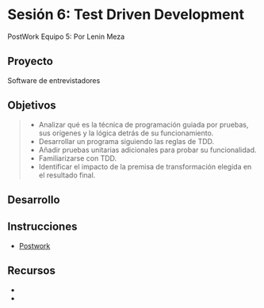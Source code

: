 # Sesión 6: Test Driven Development

PostWork Equipo 5: Por Lenin Meza

## Proyecto

Software de entrevistadores

## Objetivos

> - Analizar qué es la técnica de programación guiada por pruebas, sus orígenes y la lógica detrás de su funcionamiento.
> - Desarrollar un programa siguiendo las reglas de TDD.
> - Añadir pruebas unitarias adicionales para probar su funcionalidad.
> - Familiarizarse con TDD.
> - Identificar el impacto de la premisa de transformación elegida en el resultado final.

## Desarrollo

## Instrucciones

- [Postwork](https://github.com/beduExpert/Java-Testing-Santander-2022/tree/main/Sesion-06/Postwork)

## Recursos

- []()
- []()
